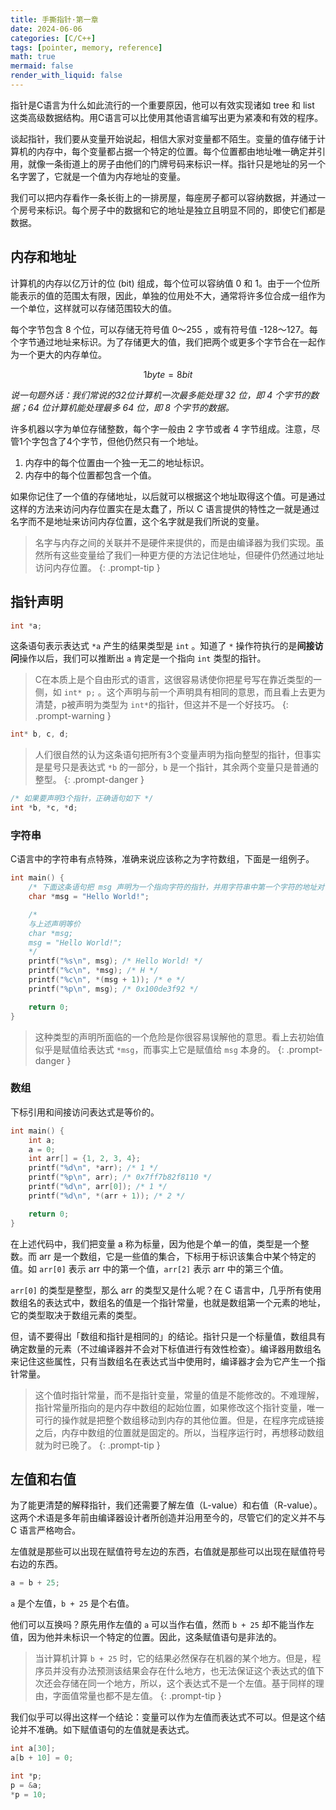 ```yaml
---
title: 手撕指针·第一章
date: 2024-06-06
categories: [C/C++]
tags: [pointer, memory, reference]
math: true
mermaid: false
render_with_liquid: false
---
```


指针是C语言为什么如此流行的一个重要原因，他可以有效实现诸如 tree 和 list 这类高级数据结构。用C语言可以比使用其他语言编写出更为紧凑和有效的程序。

谈起指针，我们要从变量开始说起，相信大家对变量都不陌生。变量的值存储于计算机的内存中，每个变量都占据一个特定的位置。每个位置都由地址唯一确定并引用，就像一条街道上的房子由他们的门牌号码来标识一样。指针只是地址的另一个名字罢了，它就是一个值为内存地址的变量。

我们可以把内存看作一条长街上的一排房屋，每座房子都可以容纳数据，并通过一个房号来标识。每个房子中的数据和它的地址是独立且明显不同的，即使它们都是数据。

## 内存和地址

计算机的内存以亿万计的位 (bit) 组成，每个位可以容纳值 0 和 1。由于一个位所能表示的值的范围太有限，因此，单独的位用处不大，通常将许多位合成一组作为一个单位，这样就可以存储范围较大的值。

每个字节包含 8 个位，可以存储无符号值 0～255 ，或有符号值 -128～127。每个字节通过地址来标识。为了存储更大的值，我们把两个或更多个字节合在一起作为一个更大的内存单位。


$$
1 byte = 8 bit
$$

*说一句题外话：我们常说的32位计算机一次最多能处理 32 位，即 4 个字节的数据；64 位计算机能处理最多 64 位，即 8 个字节的数据。*

许多机器以字为单位存储整数，每个字一般由 2 字节或者 4 字节组成。注意，尽管1个字包含了4个字节，但他仍然只有一个地址。

1. 内存中的每个位置由一个独一无二的地址标识。
2. 内存中的每个位置都包含一个值。

如果你记住了一个值的存储地址，以后就可以根据这个地址取得这个值。可是通过这样的方法来访问内存位置实在是太蠢了，所以 C 语言提供的特性之一就是通过名字而不是地址来访问内存位置，这个名字就是我们所说的变量。

> 名字与内存之间的关联并不是硬件来提供的，而是由编译器为我们实现。虽然所有这些变量给了我们一种更方便的方法记住地址，但硬件仍然通过地址访问内存位置。
{: .prompt-tip }

## 指针声明

```c
int *a;
```

这条语句表示表达式 `*a` 产生的结果类型是 `int` 。知道了 `*` 操作符执行的是**间接访问**操作以后，我们可以推断出 `a` 肯定是一个指向 `int` 类型的指针。

> C在本质上是个自由形式的语言，这很容易诱使你把星号写在靠近类型的一侧，如 `int* p;` 。这个声明与前一个声明具有相同的意思，而且看上去更为清楚，p被声明为类型为 `int*`的指针，但这并不是一个好技巧。
{: .prompt-warning }

```c
int* b, c, d;
```

> 人们很自然的认为这条语句把所有3个变量声明为指向整型的指针，但事实是星号只是表达式 `*b` 的一部分，`b` 是一个指针，其余两个变量只是普通的整型。
{: .prompt-danger }


```c
/* 如果要声明3个指针，正确语句如下 */
int *b, *c, *d;
```

### 字符串

C语言中的字符串有点特殊，准确来说应该称之为字符数组，下面是一组例子。

```c
int main() {
    /* 下面这条语句把 msg 声明为一个指向字符的指针，并用字符串中第一个字符的地址对该指针进行初始化 */
    char *msg = "Hello World!";

    /*
    与上述声明等价
    char *msg;
    msg = "Hello World!";
    */
    printf("%s\n", msg); /* Hello World! */
    printf("%c\n", *msg); /* H */
    printf("%c\n", *(msg + 1)); /* e */
    printf("%p\n", msg); /* 0x100de3f92 */

    return 0;
}
```
> 这种类型的声明所面临的一个危险是你很容易误解他的意思。看上去初始值似乎是赋值给表达式 `*msg`，而事实上它是赋值给 `msg` 本身的。
{: .prompt-danger }

### 数组

下标引用和间接访问表达式是等价的。

```c
int main() {
    int a;
    a = 0;
    int arr[] = {1, 2, 3, 4};
    printf("%d\n", *arr); /* 1 */
    printf("%p\n", arr); /* 0x7ff7b82f8110 */
    printf("%d\n", arr[0]); /* 1 */
    printf("%d\n", *(arr + 1)); /* 2 */

    return 0;
}
```

在上述代码中，我们把变量 a 称为标量，因为他是个单一的值，类型是一个整数。而 arr 是一个数组，它是一些值的集合，下标用于标识该集合中某个特定的值。如 `arr[0]` 表示 arr 中的第一个值，`arr[2]` 表示 arr 中的第三个值。

`arr[0]` 的类型是整型，那么 arr 的类型又是什么呢？在 C 语言中，几乎所有使用数组名的表达式中，数组名的值是一个指针常量，也就是数组第一个元素的地址，它的类型取决于数组元素的类型。

但，请不要得出「数组和指针是相同的」的结论。指针只是一个标量值，数组具有确定数量的元素（不过编译器并不会对下标值进行有效性检查）。编译器用数组名来记住这些属性，只有当数组名在表达式当中使用时，编译器才会为它产生一个指针常量。

> 这个值时指针常量，而不是指针变量，常量的值是不能修改的。不难理解，指针常量所指向的是内存中数组的起始位置，如果修改这个指针变量，唯一可行的操作就是把整个数组移动到内存的其他位置。但是，在程序完成链接之后，内存中数组的位置就是固定的。所以，当程序运行时，再想移动数组就为时已晚了。
{: .prompt-tip }

## 左值和右值

为了能更清楚的解释指针，我们还需要了解左值（L-value）和右值（R-value）。这两个术语是多年前由编译器设计者所创造并沿用至今的，尽管它们的定义并不与 C 语言严格吻合。

左值就是那些可以出现在赋值符号左边的东西，右值就是那些可以出现在赋值符号右边的东西。

```c
a = b + 25;
```

`a` 是个左值，`b + 25` 是个右值。

他们可以互换吗？原先用作左值的 `a` 可以当作右值，然而 `b + 25` 却不能当作左值，因为他并未标识一个特定的位置。因此，这条赋值语句是非法的。

> 当计算机计算 `b + 25` 时，它的结果必然保存在机器的某个地方。但是，程序员并没有办法预测该结果会存在什么地方，也无法保证这个表达式的值下次还会存储在同一个地方，所以，这个表达式不是一个左值。基于同样的理由，字面值常量也都不是左值。
{: .prompt-tip }

我们似乎可以得出这样一个结论：变量可以作为左值而表达式不可以。但是这个结论并不准确。如下赋值语句的左值就是表达式。

```c
int a[30];
a[b + 10] = 0;

int *p;
p = &a;
*p = 10;
```